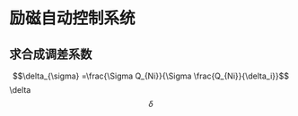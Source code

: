 # 励磁自动控制系统
## 求合成调差系数

$$\delta_{\sigma} =\frac{\Sigma Q_{Ni}}{\Sigma \frac{Q_{Ni}}{\delta_i}}$$
\delta
$$\delta$$

